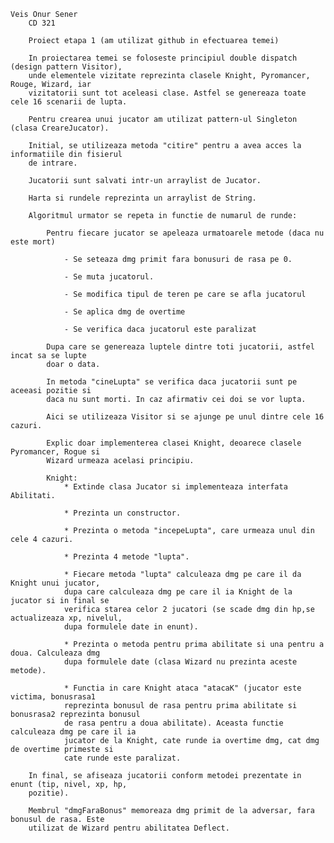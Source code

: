     Veis Onur Sener
        CD 321

        Proiect etapa 1 (am utilizat github in efectuarea temei)

        In proiectarea temei se foloseste principiul double dispatch (design pattern Visitor),
        unde elementele vizitate reprezinta clasele Knight, Pyromancer, Rouge, Wizard, iar
        vizitatorii sunt tot aceleasi clase. Astfel se genereaza toate cele 16 scenarii de lupta.

        Pentru crearea unui jucator am utilizat pattern-ul Singleton (clasa CreareJucator).

        Initial, se utilizeaza metoda "citire" pentru a avea acces la informatiile din fisierul
        de intrare.

        Jucatorii sunt salvati intr-un arraylist de Jucator.

        Harta si rundele reprezinta un arraylist de String.

        Algoritmul urmator se repeta in functie de numarul de runde:

            Pentru fiecare jucator se apeleaza urmatoarele metode (daca nu este mort)

                - Se seteaza dmg primit fara bonusuri de rasa pe 0.

                - Se muta jucatorul.

                - Se modifica tipul de teren pe care se afla jucatorul

                - Se aplica dmg de overtime

                - Se verifica daca jucatorul este paralizat

            Dupa care se genereaza luptele dintre toti jucatorii, astfel incat sa se lupte
            doar o data.

            In metoda "cineLupta" se verifica daca jucatorii sunt pe aceeasi pozitie si
            daca nu sunt morti. In caz afirmativ cei doi se vor lupta.

            Aici se utilizeaza Visitor si se ajunge pe unul dintre cele 16 cazuri.

            Explic doar implementerea clasei Knight, deoarece clasele Pyromancer, Rogue si
            Wizard urmeaza acelasi principiu.

            Knight:
                * Extinde clasa Jucator si implementeaza interfata Abilitati.

                * Prezinta un constructor.

                * Prezinta o metoda "incepeLupta", care urmeaza unul din cele 4 cazuri.

                * Prezinta 4 metode "lupta".

                * Fiecare metoda "lupta" calculeaza dmg pe care il da Knight unui jucator,
                dupa care calculeaza dmg pe care il ia Knight de la jucator si in final se
                verifica starea celor 2 jucatori (se scade dmg din hp,se actualizeaza xp, nivelul,
                dupa formulele date in enunt).

                * Prezinta o metoda pentru prima abilitate si una pentru a doua. Calculeaza dmg
                dupa formulele date (clasa Wizard nu prezinta aceste metode).

                * Functia in care Knight ataca "atacaK" (jucator este victima, bonusrasa1
                reprezinta bonusul de rasa pentru prima abilitate si bonusrasa2 reprezinta bonusul
                de rasa pentru a doua abilitate). Aceasta functie calculeaza dmg pe care il ia
                jucator de la Knight, cate runde ia overtime dmg, cat dmg de overtime primeste si
                cate runde este paralizat.

        In final, se afiseaza jucatorii conform metodei prezentate in enunt (tip, nivel, xp, hp,
        pozitie).

        Membrul "dmgFaraBonus" memoreaza dmg primit de la adversar, fara bonusul de rasa. Este
        utilizat de Wizard pentru abilitatea Deflect.










